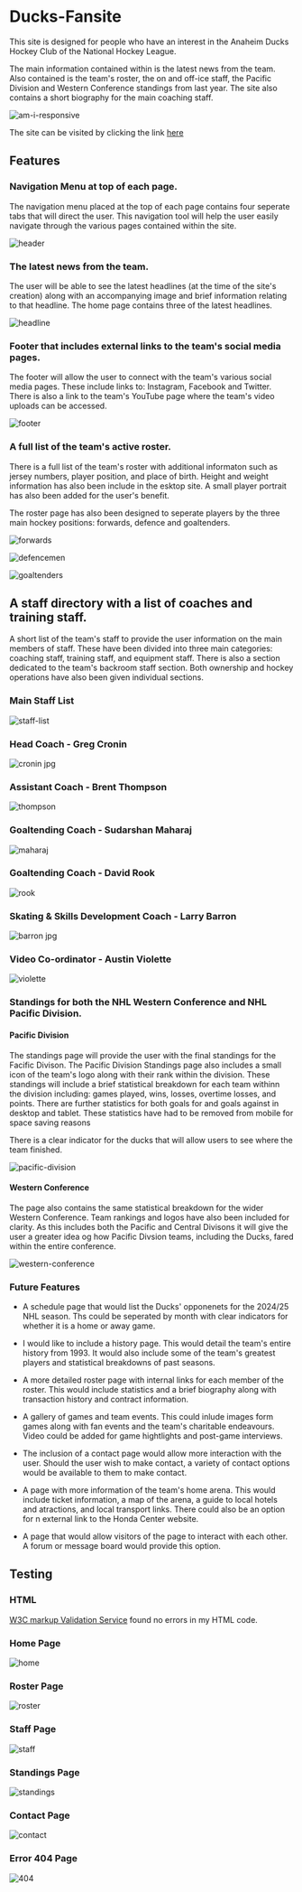 # Ducks-Fansite


This site is designed for people who have an interest in the Anaheim Ducks Hockey Club of the National Hockey League.


The main information contained within is the latest news from the team. Also contained is the team's roster, the on and off-ice staff, the Pacific Division and Western Conference standings from last year. The site also contains a short biography for the main coaching staff.


![am-i-responsive](https://github.com/user-attachments/assets/e542992b-63e9-4ff0-b977-578aff6c947c)

The site can be visited by clicking the link [here](https://paddyhockey1.github.io/Ducks-Fansite/)


## Features


### Navigation Menu at top of each page.


The navigation menu placed at the top of each page contains four seperate tabs that will direct the user. This navigation tool will help the user easily navigate through the various pages contained within the site.


![header](https://github.com/user-attachments/assets/1ebfee1b-6652-463e-9f72-8e30290c4131)


### The latest news from the team.

The user will be able to see the latest headlines (at the time of the site's creation) along with an accompanying image and brief information relating to  that headline. The home page contains three of the latest headlines.


![headline](https://github.com/user-attachments/assets/949d3280-de3c-4e82-ae29-e68bd3855e2e)


### Footer that includes external links to the team's social media pages.


The footer will allow the user to connect with the team's various social media pages. These include links to: Instagram, Facebook and Twitter. There is also a link to the team's YouTube page where the team's video uploads can be accessed.


![footer](https://github.com/paddyhockey1/Final-Project/assets/170856162/6b110041-68b8-47b1-8e35-474b6b611813)


### A full list of the team's active roster.


There is a full list of the team's roster with additional informaton such as jersey numbers, player position, and place of birth. Height and weight information has also been include in the esktop site. A small player portrait has also been added for the user's benefit.


The roster page has also been designed to seperate players by the three main hockey positions: forwards, defence and goaltenders. 


![forwards](https://github.com/user-attachments/assets/2c09d7a9-a1da-4ebc-a595-8c09ee27a89a)


![defencemen](https://github.com/user-attachments/assets/5afac56d-88bc-41f4-ad38-e9a5ed3c34e4)


![goaltenders](https://github.com/user-attachments/assets/2d1b7eb4-604d-4507-9d16-a14d1bcd8f3d)


## A staff directory with a list of coaches and training staff.


A short list of the team's  staff to provide the user information on the main members of staff. These have been divided into three main categories: coaching staff, training staff, and equipment staff.
There is also a section dedicated to the team's backroom staff section. Both ownership and hockey operations have also been given individual sections.


### Main Staff List


![staff-list](https://github.com/user-attachments/assets/102de6ca-9531-4974-871e-7bae3ab149ec)


### Head Coach - Greg Cronin


![cronin jpg](https://github.com/user-attachments/assets/c50abd3c-b50a-4861-bf91-e998c4dd3cae)


### Assistant Coach - Brent Thompson


![thompson](https://github.com/user-attachments/assets/91bbecdc-4d2c-4b07-9c29-ff816a384d42)


### Goaltending Coach - Sudarshan Maharaj


![maharaj](https://github.com/user-attachments/assets/a622e94b-7b4c-4f07-b971-2ae0c9204361)


### Goaltending Coach - David Rook


![rook](https://github.com/user-attachments/assets/b94afbb0-4705-439f-9db5-fa3578aaa1d0)


### Skating & Skills Development Coach - Larry Barron


![barron jpg](https://github.com/user-attachments/assets/e658b6ed-e68b-4724-96c8-da0ab11f684d)


### Video Co-ordinator - Austin Violette


![violette](https://github.com/user-attachments/assets/6e018b1e-8b1e-404f-90dd-054f3c76f89a)


### Standings for both the NHL Western Conference and NHL Pacific Division.


#### Pacific Division


The standings page will provide the user with the final standings for the Facific Divison. The Pacific Division Standings page also includes a small icon of the team's logo along with their rank within the division. These standings will include a brief statistical breakdown for each team withinn the division including: games played, wins, losses, overtime losses, and points. There are further statistics for both goals for and goals against in desktop and tablet. These statistics have had to be removed from mobile for space saving reasons


There is a clear indicator for the ducks that will allow users to see where the team finished.


![pacific-division](https://github.com/user-attachments/assets/47b89168-9283-4bc9-bff1-85d65c582b7a)


#### Western Conference


The page also contains the same statistical breakdown for the wider Western Conference. Team rankings and logos have also been included for clarity. As this includes both the Pacific and Central Divisons it will give the user a greater idea og how Pacific Divsion teams, including the Ducks, fared within the entire conference.


![western-conference](https://github.com/user-attachments/assets/2412d0cf-47a8-4816-a6bb-e96a8bf3db15)


### Future Features


* A schedule page that would list the Ducks' opponenets for the 2024/25 NHL season. Ths could be seperated by month with clear indicators for whether it is a home or away game.

  
* I would like to include a history page. This would detail the team's entire history from 1993. It would also include some of the team's greatest players and statistical breakdowns of past seasons.


* A more detailed roster page with internal links for each member of the roster. This would include statistics and a brief biography along with transaction history and contract information.


* A gallery of games and team events. This could inlude images form games along with fan events and the team's charitable endeavours. Video could be added for game hightlights and post-game interviews. 


* The inclusion of a contact page would allow more interaction with the user. Should the user wish to make contact, a variety of contact options would be available to them to make contact.

* A page with more information of the team's home arena. This would include ticket information, a map of the arena, a guide to local hotels and atractions, and local transport links. There could also be an option for n external link to the Honda Center website. 


* A page that would allow visitors of the page to interact with each other. A forum or message board would provide this option.


## Testing


### HTML

[W3C markup Validation Service](https://validator.w3.org/nu/?doc=https%3A%2F%2Fpaddyhockey1.github.io%2FDucks-Fansite%2F) found no errors in my HTML code.


### Home Page


![home](https://github.com/user-attachments/assets/f98da182-7f87-4679-ad71-375b02275917)


### Roster Page


![roster](https://github.com/user-attachments/assets/549bb5c7-5b8e-4298-b648-69d50cf0c1fd)


### Staff Page


![staff](https://github.com/user-attachments/assets/2bc46448-df70-49a4-b450-e08abc0eba1e)


### Standings Page


![standings](https://github.com/user-attachments/assets/b0072d89-7ccf-4b76-8f17-5330acf01916)


### Contact Page


![contact](https://github.com/user-attachments/assets/434938f4-0027-435b-a5d4-26b2a6f0c661)


### Error 404 Page


![404](https://github.com/user-attachments/assets/a5b4573a-35bd-462f-89fa-999c12c9064e)

